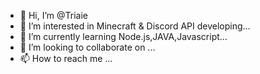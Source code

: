 - 👋 Hi, I’m @Triaie
- 👀 I’m interested in Minecraft & Discord API developing...
- 🌱 I’m currently learning Node.js,JAVA,Javascript...
- 💞️ I’m looking to collaborate on ...
- 📫 How to reach me ...

<!---
Triaie/Triaie is a ✨ special ✨ repository because its `README.md` (this file) appears on your GitHub profile.
You can click the Preview link to take a look at your changes.
--->
